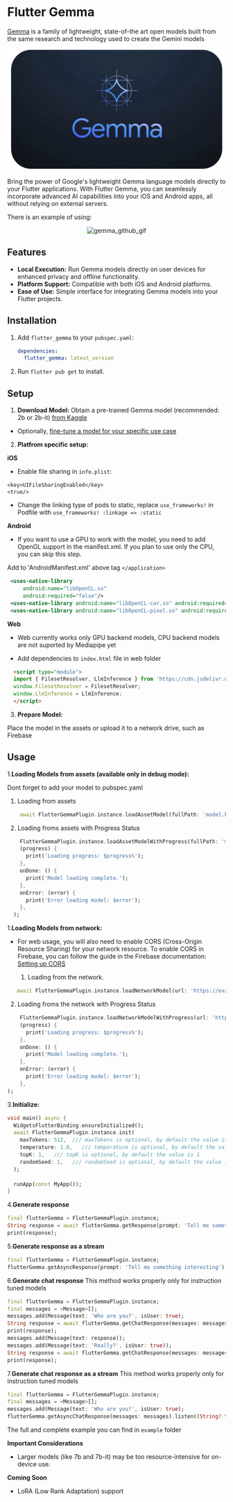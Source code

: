 # Flutter Gemma

[Gemma](https://ai.google.dev/gemma) is a family of lightweight, state-of-the art open models built from the same research and technology used to create the Gemini models

<p align="center">
  <img src="https://raw.githubusercontent.com/DenisovAV/flutter_gemma/main/assets/gemma.png" alt="gemma_github_cover">
</p>

Bring the power of Google's lightweight Gemma language models directly to your Flutter applications. With Flutter Gemma, you can seamlessly incorporate advanced AI capabilities into your iOS and Android apps, all without relying on external servers.

There is an example of using:

<p align="center">
  <img src="https://raw.githubusercontent.com/DenisovAV/flutter_gemma/main/assets/gemma.gif" alt="gemma_github_gif">
</p>

## Features

- **Local Execution:** Run Gemma models directly on user devices for enhanced privacy and offline functionality.
- **Platform Support:** Compatible with both iOS and Android platforms.
- **Ease of Use:** Simple interface for integrating Gemma models into your Flutter projects.

## Installation

1.  Add `flutter_gemma` to your `pubspec.yaml`:

    ```yaml
    dependencies:
      flutter_gemma: latest_version
    ```

2.  Run `flutter pub get` to install.

## Setup

1. **Download Model:** Obtain a pre-trained Gemma model (recommended: 2b or 2b-it) [from Kaggle](https://www.kaggle.com/models/google/gemma/frameworks/tfLite/)
  * Optionally, [fine-tune a model for your specific use case]( https://www.kaggle.com/code/juanmerinobermejo/llm-pr-fine-tuning-with-gemma-2b?scriptVersionId=169776634)
2. **Platfrom specific setup:**

**iOS**
* Enable file sharing in `info.plist`:
```plist
<key>UIFileSharingEnabled</key>
<true/>
```
* Change the linking type of pods to static, replace `use_frameworks!` in Podfile with `use_frameworks! :linkage => :static`

**Android**

* If you want to use a GPU to work with the model, you need to add OpenGL support in the manifest.xml. If you plan to use only the CPU, you can skip this step.

Add to 'AndroidManifest.xml' above tag `</application>`

```AndroidManifest.xml
 <uses-native-library
     android:name="libOpenCL.so"
     android:required="false"/>
 <uses-native-library android:name="libOpenCL-car.so" android:required="false"/>
 <uses-native-library android:name="libOpenCL-pixel.so" android:required="false"/>
```

**Web**

* Web currently works only GPU backend models, CPU backend models are not suported by Mediapipe yet

* Add dependencies to `index.html` file in web folder
```html
  <script type="module">
  import { FilesetResolver, LlmInference } from 'https://cdn.jsdelivr.net/npm/@mediapipe/tasks-genai';
  window.FilesetResolver = FilesetResolver;
  window.LlmInference = LlmInference;
  </script>
```

3. **Prepare Model:**

Place the model in the assets or upload it to a network drive, such as Firebase

## Usage
1.**Loading Models from assets (available only in debug mode):**

Dont forget to add your model to pubspec.yaml

  1) Loading from assets 
```dart
    await FlutterGemmaPlugin.instance.loadAssetModel(fullPath: 'model.bin');
```

  2) Loading froms assets with Progress Status 
```dart
    FlutterGemmaPlugin.instance.loadAssetModelWithProgress(fullPath: 'model.bin').listen(
    (progress) {
      print('Loading progress: $progress%');
    },
    onDone: () {
      print('Model loading complete.');
    },
    onError: (error) {
      print('Error loading model: $error');
    },
  );
```

1.**Loading Models from network:**

* For web usage, you will also need to enable CORS (Cross-Origin Resource Sharing) for your network resource. To enable CORS in Firebase, you can follow the guide in the Firebase documentation: [Setting up CORS](https://firebase.google.com/docs/storage/web/download-files#cors_configuration)

  1) Loading from the network.
```dart
   await FlutterGemmaPlugin.instance.loadNetworkModel(url: 'https://example.com/model.bin');
```

  2) Loading froms the network with Progress Status
```dart
    FlutterGemmaPlugin.instance.loadNetworkModelWithProgress(url: 'https://example.com/model.bin').listen(
    (progress) {
      print('Loading progress: $progress%');
    },
    onDone: () {
      print('Model loading complete.');
    },
    onError: (error) {
      print('Error loading model: $error');
    },
);
```

3.**Initialize:**

```dart
void main() async {
  WidgetsFlutterBinding.ensureInitialized();
  await FlutterGemmaPlugin.instance.init(
    maxTokens: 512,  /// maxTokens is optional, by default the value is 1024
    temperature: 1.0,   /// temperature is optional, by default the value is 1.0
    topK: 1,   /// topK is optional, by default the value is 1
    randomSeed: 1,   /// randomSeed is optional, by default the value is 1
  );

  runApp(const MyApp());
}
```

4.**Generate response**

```dart
final flutterGemma = FlutterGemmaPlugin.instance;
String response = await flutterGemma.getResponse(prompt: 'Tell me something interesting');
print(response);
```

5.**Generate response as a stream**

```dart
final flutterGemma = FlutterGemmaPlugin.instance;
flutterGemma.getAsyncResponse(prompt: 'Tell me something interesting').listen((String? token) => print(token));
```

6.**Generate chat response** This method works properly only for instruction tuned models

```dart
final flutterGemma = FlutterGemmaPlugin.instance;
final messages = <Message>[];
messages.add(Message(text: 'Who are you?', isUser: true);
String response = await flutterGemma.getChatResponse(messages: messages);
print(response);
messages.add(Message(text: response));
messages.add(Message(text: 'Really?', isUser: true));
String response = await flutterGemma.getChatResponse(messages: messages);
print(response);
```

7.**Generate chat response as a stream** This method works properly only for instruction tuned models

```dart
final flutterGemma = FlutterGemmaPlugin.instance;
final messages = <Message>[];
messages.add(Message(text: 'Who are you?', isUser: true);
flutterGemma.getAsyncChatResponse(messages: messages).listen((String? token) => print(token));
```

The full and complete example you can find in `example` folder

**Important Considerations**

* Larger models (like 7b and 7b-it) may be too resource-intensive for on-device use.

**Coming Soon**

* LoRA (Low Rank Adaptation) support

